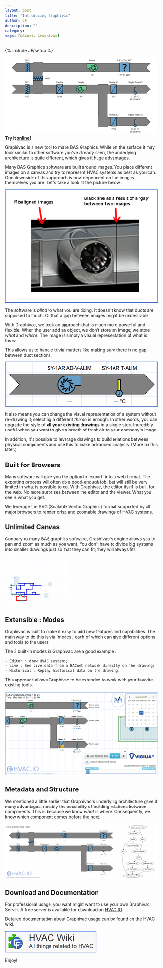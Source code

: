 ```yaml
---
layout: post
title: "Introducing Graphivac"
author: CF
description: ""
category: 
tags: [BACnet, Graphivac]
---
```

{% include JB/setup %}

![Graphivac Snapshot](/images/introducing-graphivac/graphivac-snapshot.svg "Graphivac Snapshot")
<b>Try it <a href="https://graphivac.hvac.io/#/o/public/p/P-cBZ5F9AJC3" target="_blank">online</a>!</b>


Graphivac is a new tool to make BAS Graphics. While on the surface it
may look similar to other software you've already seen, the underlying
architecture is quite different, which gives it huge advantages.

Many BAS Graphics software are built around images. You place
different images on a canvas and try to represent HVAC systems as best
as you can. One downside of this approach is how dependent on the
images themselves you are. Let's take a look at the picture below :

![Orcaview misaligned images](/images/introducing-graphivac/orcaview-misaligned.png "Orcaview misaligned images")

The software is *blind* to what you are doing. It doesn't know that
ducts are supposed to touch. Or that a gap between images might be
undesirable.

With Graphivac, we took an approach that is much more powerful and
flexible. When the user add an object, we don't store an image; we
store *what* and *where*. The image is simply a visual representation
of what is there.

This allows us to handle trivial matters like making sure there is no
gap between duct sections.

![Graphivac Simple Duct](/images/introducing-graphivac/graphivac-duct.png "Graphivac Simple Duct")

It also means you can change the visual representation of a system
without re-drawing it; selecting a different *theme* is enough. In
other words, you can upgrade the style of **all your existing
drawings** in a single step. Incredibly useful when you want to give a
breath of fresh air to your company's image.

In addition, it's possible to leverage drawings to build relations
between physical components and use this to make advanced analysis.
(More on this later.)


## Built for Browsers

Many software will give you the option to 'export' into a web format.
The exporting process will often do a good-enough job, but will still
be very limited in what is possible to do. With Graphivac, the editor
itself is built for the web. No more surprises between the editor and
the viewer. What you see is what you get.

We leverage the SVG (Scalable Vector Graphics) format supported by all
major browsers to render crisp and zoomable drawings of HVAC systems.

## Unlimited Canvas

Contrary to many BAS graphics software, Graphivac's engine allows you
to pan and zoom as much as you want. You don't have to divide big
systems into smaller drawings just so that they can fit; they will
always fit!

![Panning and zooming](/images/introducing-graphivac/pan-zoom.gif "Panning and zooming")
<div class='text-center' *The canvas is infinite. You don't have to split them into smaller drawings anymore.*</div>


## Extensible : Modes

Graphivac is built to make it easy to add new features and
capabilities. The main way to do this is via 'modes', each of which
can give different options and tools to the users.

The 3 built-in modes in Graphivac are a good example :

	- Editor : draw HVAC systems;
	- Live : See live data from a BACnet network directly on the drawing;
	- Historical : Replay historical data on the drawing.
	
This approach allows Graphivac to be extended to work with your
favorite existing tools.

![Graphivac Historical Mode](/images/introducing-graphivac/historical-mode.gif "Graphivac Historical Mode")
<div class='text-center' *Historical Mode*</div>

## Metadata and Structure

We mentioned a little earlier that Graphivac's underlying architecture
gave it many advantages, notably the possibility of building relations
between components. This is because we know *what* is *where*.
Consequently, we know which component comes before the next.

![Generating Relations](/images/introducing-graphivac/graphivac-relations.png "Generating Relations")


## Download and Documentation

For professional usage, you want might want to use your own Graphivac Server.
A free server is available for download on [HVAC.IO](https://hvac.io/products/graphivac).

Detailed documentation about Graphivac usage can be found on the HVAC wiki.

<div class='text-center'>
  <a href='https://wiki.hvac.io/doku.php?id=suppliers:hvac.io:graphivac'>
    <img width='300px' src='/images/introducing-graphivac/hvac-wiki-logo.png'>
  </a>
</div>

Enjoy!
